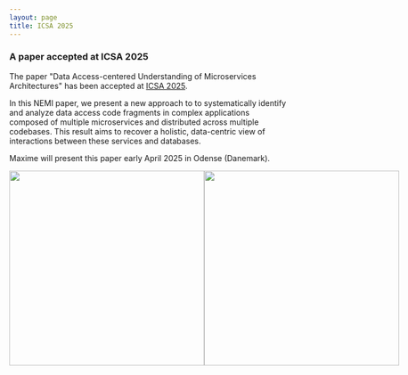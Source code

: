 ```yaml
---
layout: page
title: ICSA 2025
---
```


<h3>A paper accepted at ICSA 2025</h3>

The paper "Data Access-centered Understanding of Microservices Architectures" has been accepted at <a href="https://conf.researchr.org/home/icsa-2025" target="_blank">ICSA 2025</a>.

In this NEMI paper, we present a new approach to to systematically identify and analyze data access code fragments in complex applications composed of multiple microservices and distributed across multiple codebases. This result aims to recover a holistic, data-centric view of interactions between these services and databases.
 
Maxime will present this paper early April 2025 in Odense (Danemark).

<div style="display: flex; justify-content: space-around;">
    <img src="{{ site.baseurl }}/images/ICSA2025-1.png" height="350px"/>
    <img src="{{ site.baseurl }}/images/ICSA2025-2.png" height="350px"/>
</div>